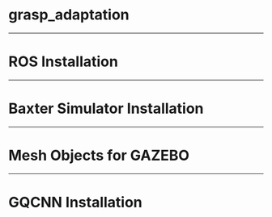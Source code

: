 # grasp_adaptation
---
# ROS Installation
---
# Baxter Simulator Installation
---
# Mesh Objects for GAZEBO
---
# GQCNN Installation
